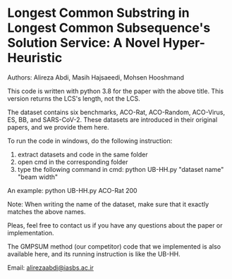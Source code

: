 # Longest Common Substring in Longest Common Subsequence's Solution Service: A Novel Hyper-Heuristic

Authors: Alireza Abdi, Masih Hajsaeedi, Mohsen Hooshmand

This code is written with python 3.8 for the paper with the above title. This version returns the LCS's length, not the LCS. 

The dataset contains six benchmarks, ACO-Rat, ACO-Random, ACO-Virus, ES, BB, and SARS-CoV-2.
These datasets are introduced in their original papers, and we provide them here.

To run the code in windows, do the following instruction:

1. extract datasets and code in the same folder
2. open cmd in the corresponding folder
3. type the following command in cmd: python UB-HH.py "dataset name" "beam width"

An example: python UB-HH.py ACO-Rat 200 
  
Note: When writing the name of the dataset, make sure that it exactly matches the above names.

Pleas, feel free to contact us if you have any questions about the paper or implementation.

The GMPSUM method (our competitor) code that we implemented is also available here, and its running instruction is like the UB-HH.

Email: alirezaabdi@iasbs.ac.ir
